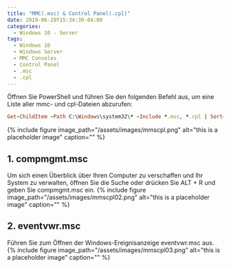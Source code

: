 ```yaml
---
title: "MMC(.msc) & Control Panel(.cpl)"
date: 2019-06-20T15:34:30-04:00
categories:
  - Windows 10 - Server
tags:
  - Windows 10
  - Windows Server
  - MMC Consoles
  - Control Panel
  - .msc
  - .cpl
---
```

Öffnen Sie PowerShell und führen Sie den folgenden Befehl aus, um eine Liste aller mmc- und cpl-Dateien abzurufen:
```ruby
Get-ChildItem -Path C:\Windows\system32\* -Include *.msc, *.cpl | Sort-Object -Property Extension | Select-Object -Property Name | Format-Wide -Column 4
```

{% include figure image_path="/assets/images/mmscpl.png" alt="this is a placeholder image" caption="" %}

## 1. compmgmt.msc
Um sich einen Überblick über Ihren Computer zu verschaffen und Ihr System zu verwalten, öffnen Sie die Suche oder drücken Sie ALT + R und geben Sie compmgmt.msc ein.
{% include figure image_path="/assets/images/mmscpl02.png" alt="this is a placeholder image" caption="" %}
## 2. eventvwr.msc
Führen Sie zum Öffnen der Windows-Ereignisanzeige eventvwr.msc aus.
{% include figure image_path="/assets/images/mmscpl03.png" alt="this is a placeholder image" caption="" %}
